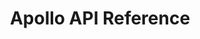 ---
title: Apollo API Reference

language_tabs: # must be one of https://git.io/vQNgJ
  - shell

toc_footers:
  - <a href='https://www.apollo.io/app/#/settings/integrations/api'>Sign Up for an API Key</a>

includes:
  - introduction
  - authentication
  - ratelimits
  - enrichment
  - people
  - organizations
  - opportunities
  - contacts
  - accounts
  - sequences
  - tasks
  - misc

search: true

code_clipboard: true
---